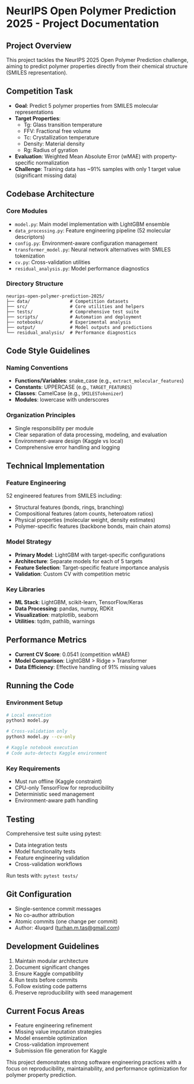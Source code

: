 # NeurIPS Open Polymer Prediction 2025 - Project Documentation

## Project Overview
This project tackles the NeurIPS 2025 Open Polymer Prediction challenge, aiming to predict polymer properties directly from their chemical structure (SMILES representation).

## Competition Task
- **Goal**: Predict 5 polymer properties from SMILES molecular representations
- **Target Properties**:
  - Tg: Glass transition temperature
  - FFV: Fractional free volume  
  - Tc: Crystallization temperature
  - Density: Material density
  - Rg: Radius of gyration
- **Evaluation**: Weighted Mean Absolute Error (wMAE) with property-specific normalization
- **Challenge**: Training data has ~91% samples with only 1 target value (significant missing data)

## Codebase Architecture

### Core Modules
- `model.py`: Main model implementation with LightGBM ensemble
- `data_processing.py`: Feature engineering pipeline (52 molecular descriptors)
- `config.py`: Environment-aware configuration management
- `transformer_model.py`: Neural network alternatives with SMILES tokenization
- `cv.py`: Cross-validation utilities
- `residual_analysis.py`: Model performance diagnostics

### Directory Structure
```
neurips-open-polymer-prediction-2025/
├── data/               # Competition datasets
├── src/                # Core utilities and helpers
├── tests/              # Comprehensive test suite
├── scripts/            # Automation and deployment
├── notebooks/          # Experimental analysis
├── output/             # Model outputs and predictions
└── residual_analysis/  # Performance diagnostics
```

## Code Style Guidelines

### Naming Conventions
- **Functions/Variables**: snake_case (e.g., `extract_molecular_features`)
- **Constants**: UPPERCASE (e.g., `TARGET_FEATURES`)
- **Classes**: CamelCase (e.g., `SMILESTokenizer`)
- **Modules**: lowercase with underscores

### Organization Principles
- Single responsibility per module
- Clear separation of data processing, modeling, and evaluation
- Environment-aware design (Kaggle vs local)
- Comprehensive error handling and logging

## Technical Implementation

### Feature Engineering
52 engineered features from SMILES including:
- Structural features (bonds, rings, branching)
- Compositional features (atom counts, heteroatom ratios)
- Physical properties (molecular weight, density estimates)
- Polymer-specific features (backbone bonds, main chain atoms)

### Model Strategy
- **Primary Model**: LightGBM with target-specific configurations
- **Architecture**: Separate models for each of 5 targets
- **Feature Selection**: Target-specific feature importance analysis
- **Validation**: Custom CV with competition metric

### Key Libraries
- **ML Stack**: LightGBM, scikit-learn, TensorFlow/Keras
- **Data Processing**: pandas, numpy, RDKit
- **Visualization**: matplotlib, seaborn
- **Utilities**: tqdm, pathlib, warnings

## Performance Metrics
- **Current CV Score**: 0.0541 (competition wMAE)
- **Model Comparison**: LightGBM > Ridge > Transformer
- **Data Efficiency**: Effective handling of 91% missing values

## Running the Code

### Environment Setup
```bash
# Local execution
python3 model.py

# Cross-validation only
python3 model.py --cv-only

# Kaggle notebook execution
# Code auto-detects Kaggle environment
```

### Key Requirements
- Must run offline (Kaggle constraint)
- CPU-only TensorFlow for reproducibility
- Deterministic seed management
- Environment-aware path handling

## Testing
Comprehensive test suite using pytest:
- Data integration tests
- Model functionality tests
- Feature engineering validation
- Cross-validation workflows

Run tests with: `pytest tests/`

## Git Configuration
- Single-sentence commit messages
- No co-author attribution
- Atomic commits (one change per commit)
- Author: 4luqard (turhan.m.tas@gmail.com)

## Development Guidelines
1. Maintain modular architecture
2. Document significant changes
3. Ensure Kaggle compatibility
4. Run tests before commits
5. Follow existing code patterns
6. Preserve reproducibility with seed management

## Current Focus Areas
- Feature engineering refinement
- Missing value imputation strategies
- Model ensemble optimization
- Cross-validation improvement
- Submission file generation for Kaggle

This project demonstrates strong software engineering practices with a focus on reproducibility, maintainability, and performance optimization for polymer property prediction.